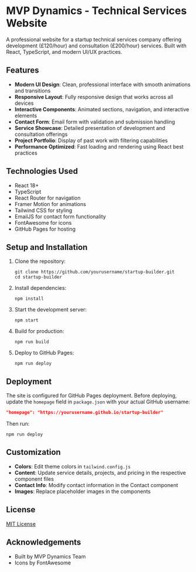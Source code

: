 # MVP Dynamics - Technical Services Website

A professional website for a startup technical services company offering development (£120/hour) and consultation (£200/hour) services. Built with React, TypeScript, and modern UI/UX practices.

## Features

- **Modern UI Design**: Clean, professional interface with smooth animations and transitions
- **Responsive Layout**: Fully responsive design that works across all devices
- **Interactive Components**: Animated sections, navigation, and interactive elements
- **Contact Form**: Email form with validation and submission handling
- **Service Showcase**: Detailed presentation of development and consultation offerings
- **Project Portfolio**: Display of past work with filtering capabilities
- **Performance Optimized**: Fast loading and rendering using React best practices

## Technologies Used

- React 18+
- TypeScript
- React Router for navigation
- Framer Motion for animations
- Tailwind CSS for styling
- EmailJS for contact form functionality
- FontAwesome for icons
- GitHub Pages for hosting

## Setup and Installation

1. Clone the repository:

   ```
   git clone https://github.com/yourusername/startup-builder.git
   cd startup-builder
   ```

2. Install dependencies:

   ```
   npm install
   ```

3. Start the development server:

   ```
   npm start
   ```

4. Build for production:

   ```
   npm run build
   ```

5. Deploy to GitHub Pages:
   ```
   npm run deploy
   ```

## Deployment

The site is configured for GitHub Pages deployment. Before deploying, update the `homepage` field in `package.json` with your actual GitHub username:

```json
"homepage": "https://yourusername.github.io/startup-builder"
```

Then run:

```
npm run deploy
```

## Customization

- **Colors**: Edit theme colors in `tailwind.config.js`
- **Content**: Update service details, projects, and pricing in the respective component files
- **Contact Info**: Modify contact information in the Contact component
- **Images**: Replace placeholder images in the components

## License

[MIT License](LICENSE)

## Acknowledgements

- Built by MVP Dynamics Team
- Icons by FontAwesome
